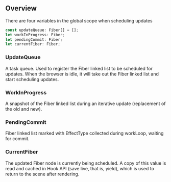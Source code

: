 ## Overview
There are four variables in the global scope when scheduling updates
```typescript
const updateQueue: Fiber[] = [];
let workInProgress: Fiber;
let pendingCommit: Fiber;
let currentFiber: Fiber;
```
### UpdateQueue
A task queue. Used to register the Fiber linked list to be scheduled for updates. When the browser is idle, it will take out the Fiber linked list and start scheduling updates.
### WorkInProgress
A snapshot of the Fiber linked list during an iterative update (replacement of the old and new).
### PendingCommit
Fiber linked list marked with EffectType collected during workLoop, waiting for commit.
### CurrentFiber
The updated Fiber node is currently being scheduled. A copy of this value is read and cached in Hook API (save live, that is, yield), which is used to return to the scene after rendering.